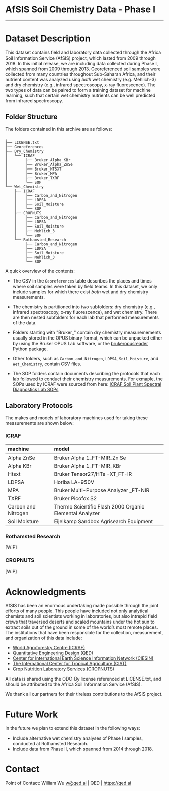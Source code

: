# AfSIS Soil Chemistry Data - Phase I
---

# Dataset Description

This dataset contains field and laboratory data collected through the Africa Soil Information Service (AfSIS) project, which lasted from 2009 through 2018. In this initial release, we are including data collected during Phase I, which spanned from 2009 through 2013. Georeferenced soil samples were collected from many countries throughout Sub-Saharan Africa, and their nutrient content was analyzed using *both* wet chemistry (e.g. Mehlich-3) and dry chemistry (e.g., infrared spectroscopy, x-ray fluorescence). The two types of data can be paired to form a training dataset for machine learning, such that certain wet chemistry nutrients can be well predicted from infrared spectroscopy.


## Folder Structure

The folders contained in this archive are as follows:

    .
    ├── LICENSE.txt
    ├── Georeferences
    ├── Dry_Chemistry
    │   └── ICRAF
    │        ├── Bruker_Alpha_KBr
    │        ├── Bruker_Alpha_ZnSe
    │        ├── Bruker_HTSXT
    │        ├── Bruker_MPA
    │        ├── Bruker_TXRF
    │        └── SOP
    └── Wet_Chemistry
        ├── ICRAF
        │    ├── Carbon_and_Nitrogen
        │    ├── LDPSA
        │    ├── Soil_Moisture
        │    └── SOP
        ├── CROPNUTS
        │    ├── Carbon_and_Nitrogen
        │    ├── LDPSA
        │    ├── Soil_Moisture
        │    ├── Mehlich_3
        │    └── SOP
        └── Rothamsted_Research     
             ├── Carbon_and_Nitrogen
             ├── LDPSA
             ├── Soil_Moisture
             ├── Mehlich_3
             └── SOP
        
A quick overview of the contents:

* The CSV in the `Georeferences` table describes the places and times where soil samples were taken by field teams. In this dataset, we only include samples for which there exist *both* wet and dry chemistry measurements.

* The chemistry is partitioned into two subfolders: dry chemistry (e.g., infrared spectroscopy, x-ray fluorescence), and wet chemistry. There are then nested subfolders for each lab that performed measurements of the data. 

* Folders starting with "Bruker_" contain dry chemistry measuremements usually stored in the OPUS binary format, which can be unpacked either by using the Bruker OPUS Lab software, or the [brukeropusreader](https://github.com/qedsoftware/brukeropusreader) Python package. 

* Other folders, such as `Carbon_and_Nitrogen`, `LDPSA`, `Soil_Moisture`, and `Wet_Chemistry`, contain CSV files.

* The SOP folders contain documents describing the protocols that each lab followed to conduct their chemistry measurements. For exmaple, the SOPs used by ICRAF were sourced from here: [ICRAF Soil Plant Spectral Diagnostics Lab SOPs](http://www.worldagroforestry.org/sd/landhealth/soil-plant-spectral-diagnostics-laboratory/sops)



## Laboratory Protocols

The makes and models of laboratory machines used for taking these measurements are shown below:

### ICRAF

| machine | model |
|:-----------|:------------|
| Alpha ZnSe | Bruker Alpha 1\_FT-MIR\_Zn Se |
| Alpha KBr | Bruker Alpha 1_FT-MIR\_KBr |
| Htsxt | Bruker Tensor27/HTs -XT_FT-IR |
| LDPSA | Horiba LA-950V |
| MPA | Bruker Multi-Purpose Analyzer \_FT-NIR |
| TXRF | Bruker Picofox S2 |
| Carbon and Nitrogen | Thermo Scientific Flash 2000 Organic Elemental Analyzer |
| Soil Moisture |  Eijelkamp Sandbox Agrisearch Equipment |

### Rothamsted Research

[WIP]

### CROPNUTS

[WIP]



# Acknowledgments

AfSIS has been an enormous undertaking made possible through the joint efforts of many people. This people have included not only analytical chemists and soil scientists working in laboratories, but also intrepid field crews that traversed deserts and scaled mountains under the hot sun to extract soils out of the ground in some of the world’s most remote places. The institutions that have been responsible for the collection, measurement, and organization of this data include:

* [World Agroforestry Centre (ICRAF)](https://www.worldagroforestry.org/)
* [Quantitative Engineering Design (QED)](https://qed.ai)
* [Center for International Earth Science Information Network (CIESIN)](http://ciesin.org)
* [The International Center for Tropical Agriculture (CIAT)](https://ciat.cgiar.org/)
* [Crop Nutrition Laboratory Services (CROPNUTS)](https://cropnuts.com/)

All data is shared using the ODC-By license referenced at LICENSE.txt, and should be attributed to the Africa Soil Information Service (AfSIS).

We thank all our partners for their tireless contributions to the AfSIS project.



# Future Work

In the future we plan to extend this dataset in the following ways:

- Include alternative wet chemistry analyses of Phase I samples, conducted at Rothamsted Research.
- Include data from Phase II, which spanned from 2014 through 2018.


# Contact
 
Point of Contact: William Wu <w@qed.ai> | QED | https://qed.ai
